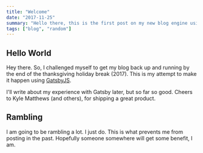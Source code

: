 ```yaml
---
title: "Welcome"
date: "2017-11-25"
summary: "Hello there, this is the first post on my new blog engine using Gatsby."
tags: ["blog", "random"]
---
```


## Hello World

Hey there. So, I challenged myself to get my blog back up and running by the end of the thanksgiving holiday break (2017). This is my attempt to make it happen using [GatsbyJS](https://www.gatsbyjs.org).

I'll write about my experience with Gatsby later, but so far so good. Cheers to Kyle Matthews (and others), for shipping a great product.

## Rambling

I am going to be rambling a lot. I just do. This is what prevents me from posting in the past. Hopefully someone somewhere will get some benefit, I am.
